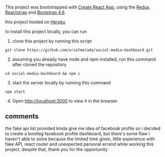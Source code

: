 
  

This project was bootstrapped with [Create React App](https://github.com/facebook/create-react-app), using the [Redux](https://redux.js.org/), [Reactstrap](https://reactstrap.github.io/) and [Bootstrap 4.6](https://getbootstrap.com/).

this project hosted on [Heroku](https://social-media-pacebook.herokuapp.com/)

  

  

to install this project locally, you can run

  

1. clone this project by running this script

  

`git clone https://github.com/arielmalada/social-media-dashboard.git`

  

2. assuming you already have node and npm installed, run this command after cloned the repository

  

`cd social-media-dashboard && npm i`

  

3. start the server locally by running this command

  

`npm start`

  

4. Open [http://localhost:3000](http://localhost:3000) to view it in the browser.

  

  

## comments


the fake api list provided kinda give me idea of facebook profile so i decided to create a bootleg facebook profile dashboard, but there's some flaw i haven't able to solve because the limited time given, little experience with fake API, react router and unexpected personal errand while working this project. despite that, thank you for the opportunity
